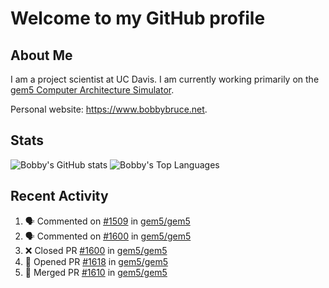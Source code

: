 # Welcome to my GitHub profile

## About Me

I am a project scientist at UC Davis. I am currently working primarily on the [gem5 Computer Architecture Simulator](https://github.com/gem5).

Personal website: <https://www.bobbybruce.net>.

## Stats

![Bobby's GitHub stats](https://github-readme-stats.vercel.app/api?username=bobbyrbruce&show_icons=true&theme=responsive&include_all_commits=true&count_private=true&show=reviews&disable_animations=true)
![Bobby's Top Languages ](https://github-readme-stats.vercel.app/api/top-langs/?username=bobbyrbruce&layout=compact&theme=responsive&count_private=true&langs_count=10&disable_animations=true)

## Recent Activity

<!--START_SECTION:activity-->
1. 🗣 Commented on [#1509](https://github.com/gem5/gem5/pull/1509#issuecomment-2389989109) in [gem5/gem5](https://github.com/gem5/gem5)
2. 🗣 Commented on [#1600](https://github.com/gem5/gem5/pull/1600#issuecomment-2386728184) in [gem5/gem5](https://github.com/gem5/gem5)
3. ❌ Closed PR [#1600](https://github.com/gem5/gem5/pull/1600) in [gem5/gem5](https://github.com/gem5/gem5)
4. 💪 Opened PR [#1618](https://github.com/gem5/gem5/pull/1618) in [gem5/gem5](https://github.com/gem5/gem5)
5. 🎉 Merged PR [#1610](https://github.com/gem5/gem5/pull/1610) in [gem5/gem5](https://github.com/gem5/gem5)
<!--END_SECTION:activity-->
